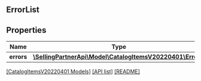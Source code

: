 ## ErrorList

## Properties

Name | Type | Description | Notes
------------ | ------------- | ------------- | -------------
**errors** | [**\SellingPartnerApi\Model\CatalogItemsV20220401\Error[]**](Error.md) |  |

[[CatalogItemsV20220401 Models]](../) [[API list]](../../Api) [[README]](../../../README.md)
